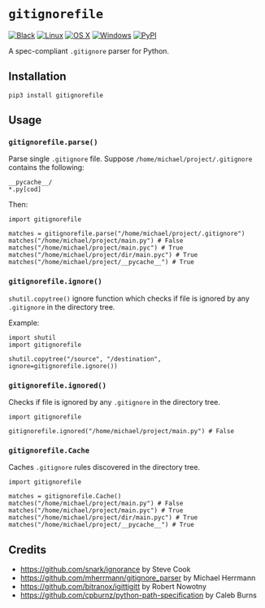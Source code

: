 # `gitignorefile`

[![Black](https://github.com/excitoon/gitignorefile/actions/workflows/black.yml/badge.svg)](https://github.com/excitoon/gitignorefile/actions/workflows/black.yml)
[![Linux](https://github.com/excitoon/gitignorefile/actions/workflows/ubuntu.yml/badge.svg)](https://github.com/excitoon/gitignorefile/actions/workflows/ubuntu.yml)
[![OS X](https://github.com/excitoon/gitignorefile/actions/workflows/macos.yml/badge.svg)](https://github.com/excitoon/gitignorefile/actions/workflows/macos.yml)
[![Windows](https://github.com/excitoon/gitignorefile/actions/workflows/windows.yml/badge.svg)](https://github.com/excitoon/gitignorefile/actions/workflows/windows.yml)
[![PyPI](https://badge.fury.io/py/gitignorefile.svg)](https://badge.fury.io/py/gitignorefile)

A spec-compliant `.gitignore` parser for Python.

## Installation

```
pip3 install gitignorefile
```

## Usage

### `gitignorefile.parse()`

Parse single `.gitignore` file. Suppose `/home/michael/project/.gitignore` contains the following:

```
__pycache__/
*.py[cod]
```

Then:

```python3
import gitignorefile

matches = gitignorefile.parse("/home/michael/project/.gitignore")
matches("/home/michael/project/main.py") # False
matches("/home/michael/project/main.pyc") # True
matches("/home/michael/project/dir/main.pyc") # True
matches("/home/michael/project/__pycache__") # True
```

### `gitignorefile.ignore()`

`shutil.copytree()` ignore function which checks if file is ignored by any `.gitignore` in the directory tree.

Example:

```python3
import shutil
import gitignorefile

shutil.copytree("/source", "/destination", ignore=gitignorefile.ignore())
```

### `gitignorefile.ignored()`

Checks if file is ignored by any `.gitignore` in the directory tree.

```python3
import gitignorefile

gitignorefile.ignored("/home/michael/project/main.py") # False
```

### `gitignorefile.Cache`

Caches `.gitignore` rules discovered in the directory tree.

```python3
import gitignorefile

matches = gitignorefile.Cache()
matches("/home/michael/project/main.py") # False
matches("/home/michael/project/main.pyc") # True
matches("/home/michael/project/dir/main.pyc") # True
matches("/home/michael/project/__pycache__") # True
```

## Credits

- https://github.com/snark/ignorance by Steve Cook
- https://github.com/mherrmann/gitignore_parser by Michael Herrmann
- https://github.com/bitranox/igittigitt by Robert Nowotny
- https://github.com/cpburnz/python-path-specification by Caleb Burns
